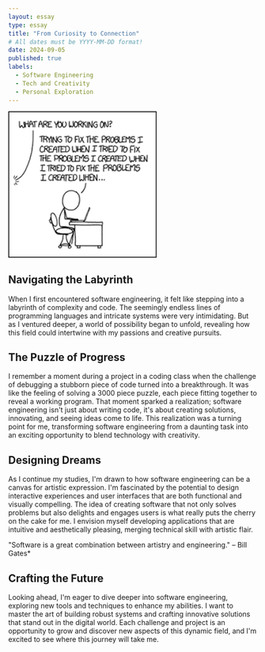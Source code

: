 ```yaml
---
layout: essay
type: essay
title: "From Curiosity to Connection"
# All dates must be YYYY-MM-DD format!
date: 2024-09-05
published: true
labels:
  - Software Engineering 
  - Tech and Creativity
  - Personal Exploration
---
```


<img width="300px" class="rounded float-start pe-4" src="../img/essay2pic.png">

## Navigating the Labyrinth

  When I first encountered software engineering, it felt like stepping into a labyrinth of complexity and code. The seemingly endless lines of programming languages and intricate systems were very intimidating. But as I ventured deeper, a world of possibility began to unfold, revealing how this field could intertwine with my passions and creative pursuits.

## The Puzzle of Progress

  I remember a moment during a project in a coding class when the challenge of debugging a stubborn piece of code turned into a breakthrough. It was like the feeling of solving a 3000 piece puzzle, each piece fitting together to reveal a working program. That moment sparked a realization; software engineering isn't just about writing code, it's about creating solutions, innovating, and seeing ideas come to life. This realization was a turning point for me, transforming software engineering from a daunting task into an exciting opportunity to blend technology with creativity. 

## Designing Dreams

  As I continue my studies, I'm drawn to how software engineering can be a canvas for artistic expression. I'm fascinated by the potential to design interactive experiences and user interfaces that are both functional and visually compelling. The idea of creating software that not only solves problems but also delights and engages users is what really puts the cherry on the cake for me. I envision myself developing applications that are intuitive and aesthetically pleasing, merging technical skill with artistic flair.

"Software is a great combination between artistry and engineering." – Bill Gates*

## Crafting the Future

  Looking ahead, I'm eager to dive deeper into software engineering, exploring new tools and techniques to enhance my abilities. I want to master the art of building robust systems and crafting innovative solutions that stand out in the digital world. Each challenge and project is an opportunity to grow and discover new aspects of this dynamic field, and I'm excited to see where this journey will take me.
